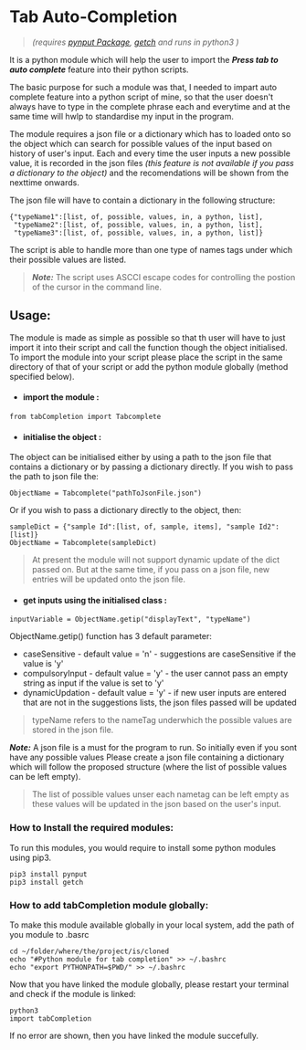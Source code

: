 Tab Auto-Completion
========================
>*(requires [pynput Package](https://pypi.org/project/pynput/), [getch](https://pypi.org/project/getch/) and runs in python3 )*

It is a python module which will help the user to import
the  ***Press tab to auto complete*** feature into their
python scripts.

The basic purpose for such a module was that, I needed to
impart auto complete feature into a python script of mine,
so that the user doesn't always have to type in the
complete phrase each and everytime and at the same time
will hwlp to standardise my input in the program.

The module requires a json file or a dictionary which has
to loaded onto so the object which can search for possible
values of the input based on history of user's input. Each
and every time the user inputs a new possible value, it is
recorded in the json files *(this feature is not available
if you pass a dictionary to the object)* and the
recomendations will be shown from the nexttime onwards.

The json file will have to contain a dictionary in the
following structure:
```
{"typeName1":[list, of, possible, values, in, a python, list],
 "typeName2":[list, of, possible, values, in, a python, list],
 "typeName3":[list, of, possible, values, in, a python, list]}
```

The script is able to handle more than one type of names tags
under which their possible values are listed.

>***Note:*** The script uses ASCCI escape codes for
controlling the postion of the cursor  in the command line.

## Usage:
The module is made as simple as possible so that th user will
have to just import it into their script and call the function
though the object initialised. To import the module into your
script please place the script in the same directory of that of
your script or add the python module globally (method specified
below).

 - #### import the module :
```
from tabCompletion import Tabcomplete
```
 - #### initialise the object :

 The object can be initialised either by using a path to the
 json file that contains a dictionary or by passing a dictionary
 directly. If you wish to pass the path to json file the:
 ```
 ObjectName = Tabcomplete("pathToJsonFile.json")
 ```
 Or if you wish to pass a dictionary directly to the object,
 then:
 ```
 sampleDict = {"sample Id":[list, of, sample, items], "sample Id2": [list]}
 ObjectName = Tabcomplete(sampleDict)
 ```
 > At present the module will not support dynamic update of the
 dict passed on. But at the same time, if you pass on a json
 file, new entries will be updated onto the json file.

- #### get inputs using the initialised class :
 ```
 inputVariable = ObjectName.getip("displayText", "typeName")
 ```
 ObjectName.getip() function has 3 default parameter:
   - caseSensitive
    - default value = 'n'
    - suggestions are caseSensitive if the value is 'y'
   - compulsoryInput
    - default value = 'y'
    - the user cannot pass an empty string as input
      if the value is set to 'y'
   - dynamicUpdation
    - default value = 'y'
    - if new user inputs are entered that are not in the
     suggestions lists, the json files passed will be
     updated

 >typeName refers to the nameTag underwhich the possible values
 are stored in the json file.

***Note:*** A json file is a must for the program to run. So
initially even if you sont have any possible values Please
create a json file containing a dictionary which will follow
the proposed structure (where the list of possible values can
  be left empty).

>  The list of possible values unser each nametag can be left
empty as these values will be updated in the json based on the
user's input.

### How to Install the required modules:
 To run this modules, you would require to install some
 python modules using pip3.

 ```
 pip3 install pynput
 pip3 install getch
 ```

### How to add tabCompletion module globally:
 To make this module available globally in your local system,
 add the path of you module to .basrc

 ```
 cd ~/folder/where/the/project/is/cloned
 echo "#Python module for tab completion" >> ~/.bashrc
 echo "export PYTHONPATH=$PWD/" >> ~/.bashrc
 ```
 Now that you have linked the module globally, please restart
 your terminal and check if the module is linked:
 ```
 python3
 import tabCompletion
 ```
 If no error are shown, then you have linked the module succefully.
